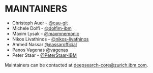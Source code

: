 # MAINTAINERS

- Christoph Auer - [@cau-git](https://github.com/cau-git)
- Michele Dolfi - [@dolfim-ibm](https://github.com/dolfim-ibm)
- Maxim Lysak - [@maxmnemonic](https://github.com/maxmnemonic)
- Nikos Livathinos - [@nikos-livathinos](https://github.com/nikos-livathinos)
- Ahmed Nassar [@nassarofficial](https://github.com/nassarofficial)
- Panos Vagenas [@vagenas](https://github.com/vagenas)
- Peter Staar - [@PeterStaar-IBM](https://github.com/PeterStaar-IBM)

Maintainers can be contacted at [deepsearch-core@zurich.ibm.com](mailto:deepsearch-core@zurich.ibm.com).
